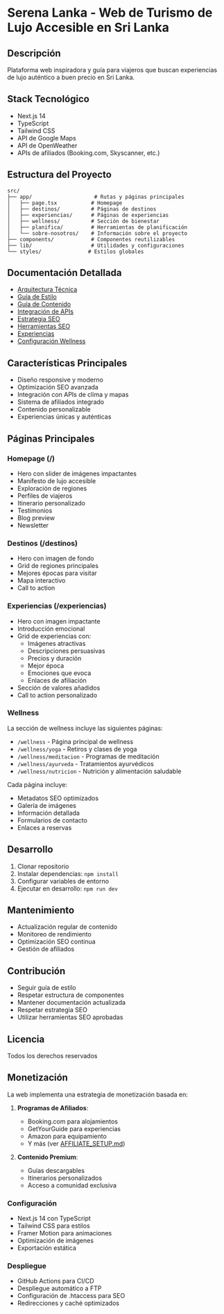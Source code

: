 # Serena Lanka - Web de Turismo de Lujo Accesible en Sri Lanka

## Descripción
Plataforma web inspiradora y guía para viajeros que buscan experiencias de lujo auténtico a buen precio en Sri Lanka.

## Stack Tecnológico
- Next.js 14
- TypeScript
- Tailwind CSS
- API de Google Maps
- API de OpenWeather
- APIs de afiliados (Booking.com, Skyscanner, etc.)

## Estructura del Proyecto
```
src/
├── app/                    # Rutas y páginas principales
│   ├── page.tsx           # Homepage
│   ├── destinos/          # Páginas de destinos
│   ├── experiencias/      # Páginas de experiencias
│   ├── wellness/          # Sección de bienestar
│   ├── planifica/         # Herramientas de planificación
│   └── sobre-nosotros/    # Información sobre el proyecto
├── components/            # Componentes reutilizables
├── lib/                   # Utilidades y configuraciones
└── styles/               # Estilos globales
```

## Documentación Detallada
- [Arquitectura Técnica](docs/ARCHITECTURE.md)
- [Guía de Estilo](docs/STYLE_GUIDE.md)
- [Guía de Contenido](docs/CONTENT_GUIDE.md)
- [Integración de APIs](docs/API_INTEGRATION.md)
- [Estrategia SEO](docs/SEO_STRATEGY.md)
- [Herramientas SEO](docs/SEO_TOOLS.md)
- [Experiencias](docs/EXPERIENCIAS.md)
- [Configuración Wellness](docs/WELLNESS_SETUP.md)

## Características Principales
- Diseño responsive y moderno
- Optimización SEO avanzada
- Integración con APIs de clima y mapas
- Sistema de afiliados integrado
- Contenido personalizable
- Experiencias únicas y auténticas

## Páginas Principales

### Homepage (/)
- Hero con slider de imágenes impactantes
- Manifesto de lujo accesible
- Exploración de regiones
- Perfiles de viajeros
- Itinerario personalizado
- Testimonios
- Blog preview
- Newsletter

### Destinos (/destinos)
- Hero con imagen de fondo
- Grid de regiones principales
- Mejores épocas para visitar
- Mapa interactivo
- Call to action

### Experiencias (/experiencias)
- Hero con imagen impactante
- Introducción emocional
- Grid de experiencias con:
  - Imágenes atractivas
  - Descripciones persuasivas
  - Precios y duración
  - Mejor época
  - Emociones que evoca
  - Enlaces de afiliación
- Sección de valores añadidos
- Call to action personalizado

### Wellness
La sección de wellness incluye las siguientes páginas:
- `/wellness` - Página principal de wellness
- `/wellness/yoga` - Retiros y clases de yoga
- `/wellness/meditacion` - Programas de meditación
- `/wellness/ayurveda` - Tratamientos ayurvédicos
- `/wellness/nutricion` - Nutrición y alimentación saludable

Cada página incluye:
- Metadatos SEO optimizados
- Galería de imágenes
- Información detallada
- Formularios de contacto
- Enlaces a reservas

## Desarrollo
1. Clonar repositorio
2. Instalar dependencias: `npm install`
3. Configurar variables de entorno
4. Ejecutar en desarrollo: `npm run dev`

## Mantenimiento
- Actualización regular de contenido
- Monitoreo de rendimiento
- Optimización SEO continua
- Gestión de afiliados

## Contribución
- Seguir guía de estilo
- Respetar estructura de componentes
- Mantener documentación actualizada
- Respetar estrategia SEO
- Utilizar herramientas SEO aprobadas

## Licencia
Todos los derechos reservados 

## Monetización

La web implementa una estrategia de monetización basada en:

1. **Programas de Afiliados**:
   - Booking.com para alojamientos
   - GetYourGuide para experiencias
   - Amazon para equipamiento
   - Y más (ver [AFFILIATE_SETUP.md](docs/AFFILIATE_SETUP.md))

2. **Contenido Premium**:
   - Guías descargables
   - Itinerarios personalizados
   - Acceso a comunidad exclusiva 

### Configuración
- Next.js 14 con TypeScript
- Tailwind CSS para estilos
- Framer Motion para animaciones
- Optimización de imágenes
- Exportación estática

### Despliegue
- GitHub Actions para CI/CD
- Despliegue automático a FTP
- Configuración de .htaccess para SEO
- Redirecciones y caché optimizados 
